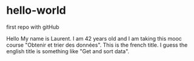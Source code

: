 # hello-world
first repo with gitHub

Hello
My name is Laurent. 
I am 42 years old and I am taking this mooc course "Obtenir et trier des données".
This is the french title. 
I guess the english title is something like "Get and sort data".


